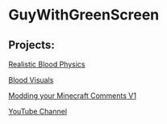 # GuyWithGreenScreen

## **Projects:**

[Realistic Blood Physics](https://www.curseforge.com/minecraft/mc-mods/realistic-blood-physics) 

[Blood Visuals](https://www.curseforge.com/minecraft/mc-mods/blood-visuals) 

[Modding your Minecraft Comments V1](https://modrinth.com/mod/modding-your-comments-v1) 

[YouTube Channel](https://www.youtube.com/@GuyWithGreenscreen) 

